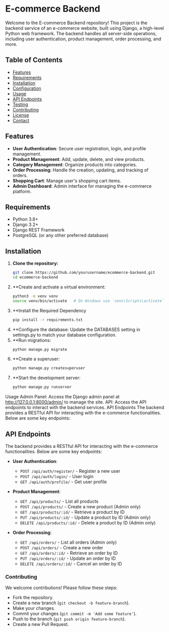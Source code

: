 # E-commerce Backend

Welcome to the E-commerce Backend repository! This project is the backend service of an e-commerce website, built using Django, a high-level Python web framework. The backend handles all server-side operations, including user authentication, product management, order processing, and more.

## Table of Contents

- [Features](#features)
- [Requirements](#requirements)
- [Installation](#installation)
- [Configuration](#configuration)
- [Usage](#usage)
- [API Endpoints](#api-endpoints)
- [Testing](#testing)
- [Contributing](#contributing)
- [License](#license)
- [Contact](#contact)

## Features

- **User Authentication**: Secure user registration, login, and profile management.
- **Product Management**: Add, update, delete, and view products.
- **Category Management**: Organize products into categories.
- **Order Processing**: Handle the creation, updating, and tracking of orders.
- **Shopping Cart**: Manage user's shopping cart items.
- **Admin Dashboard**: Admin interface for managing the e-commerce platform.

## Requirements

- Python 3.8+
- Django 3.2+
- Django REST Framework
- PostgreSQL (or any other preferred database)
## Installation

1. **Clone the repository:**
   ```sh
   git clone https://github.com/yourusername/ecommerce-backend.git
   cd ecommerce-backend
2. **Create and activate a virtual environment:
   ```sh
   python3 -m venv venv
   source venv/bin/activate   # On Windows use `venv\Scripts\activate`
3. **Install the Required Dependency
   ```sh
   pip install -r requirements.txt
4. **Configure the database:
   Update the DATABASES setting in settings.py to match your database configuration.
5. **Run migrations:
   ```sh
   python manage.py migrate
6. **Create a superuser:
   ```sh
   python manage.py createsuperuser
7. **Start the development server:
   ```sh
   python manage.py runserver
Usage
Admin Panel: Access the Django admin panel at http://127.0.0.1:8000/admin/ to manage the site.
API: Access the API endpoints to interact with the backend services.
API Endpoints
The backend provides a RESTful API for interacting with the e-commerce functionalities. Below are some key endpoints:


## API Endpoints

The backend provides a RESTful API for interacting with the e-commerce functionalities. Below are some key endpoints:

- **User Authentication**:
  - `POST /api/auth/register/` - Register a new user
  - `POST /api/auth/login/` - User login
  - `GET /api/auth/profile/` - Get user profile

- **Product Management**:
  - `GET /api/products/` - List all products
  - `POST /api/products/` - Create a new product (Admin only)
  - `GET /api/products/:id/` - Retrieve a product by ID
  - `PUT /api/products/:id/` - Update a product by ID (Admin only)
  - `DELETE /api/products/:id/` - Delete a product by ID (Admin only)

- **Order Processing**:
  - `GET /api/orders/` - List all orders (Admin only)
  - `POST /api/orders/` - Create a new order
  - `GET /api/orders/:id/` - Retrieve an order by ID
  - `PUT /api/orders/:id/` - Update an order by ID
  - `DELETE /api/orders/:id/` - Cancel an order by ID


### Contributing

We welcome contributions! Please follow these steps:

- Fork the repository.
- Create a new branch (`git checkout -b feature-branch`).
- Make your changes.
- Commit your changes (`git commit -m 'Add some feature'`).
- Push to the branch (`git push origin feature-branch`).
- Create a new Pull Request.

